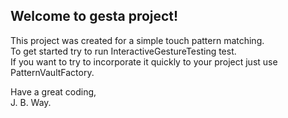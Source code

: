 ## Welcome to gesta project!

This project was created for a simple touch pattern matching.  
To get started try to run InteractiveGestureTesting test.  
If you want to try to incorporate it quickly to your project just use PatternVaultFactory.  

Have a great coding,  
J. B. Way.

